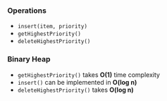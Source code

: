 ### Operations
- `insert(item, priority)`
- `getHighestPriority()`
- `deleteHighestPriority()`

### Binary Heap
- `getHighestPriority()` takes **O(1)** time complexity
- `insert()` can be implemented in **O(log n)**
- `deleteHighestPriority()` takes **O(log n)**
